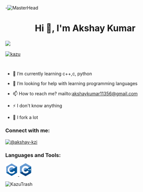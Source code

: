 -![MasterHead](https://media4.giphy.com/headers/GitHub/w8ZJLtJbmuph.gif)
<h1 align="center">Hi 👋, I'm Akshay Kumar </h1>
<h3 align="center"></h3>

<p align="left"> <img src="https://i.pinimg.com/originals/e4/26/70/e426702edf874b181aced1e2fa5c6cde.gif" /> </p>

<p align="left"> <a href="https://github.com/ryo-ma/github-profile-trophy"><img src="https://github-profile-trophy.vercel.app/?username=Akshay-Kzi" alt="kazu" /></a> </p>

<p align="left"> <a href="https://twitter.com/" target="blank"><img src="https://img.shields.io/twitter/follow/?logo=twitter&style=for-the-badge" alt="" /></a> </p>

- 🌱 I’m currently learning c++,c, python

- 🤝 I’m looking for help with learning programming languages

- 📫 How to reach me? mailto:akshaykumar11356@gmail.com

- ⚡ I don't know anything 

- 🤡  I fork a lot


<h3 align="left">Connect with me:</h3>
<p align="left">
<a href="https://www.instagram.com/akshay-kzi" target="blank"><img align="center" src="https://raw.githubusercontent.com/rahuldkjain/github-profile-readme-generator/master/src/images/icons/Social/instagram.svg" alt="@akshay-kzi" height="30" width="40" /></a>
</p>

<h3 align="left">Languages and Tools:</h3>
<p align="left"> <a href="https://www.cprogramming.com/" target="_blank" rel="noreferrer"> <img src="https://raw.githubusercontent.com/devicons/devicon/master/icons/c/c-original.svg" alt="c" width="40" height="40"/> </a> <a href="https://www.w3schools.com/cpp/" target="_blank" rel="noreferrer"> <img src="https://raw.githubusercontent.com/devicons/devicon/master/icons/cplusplus/cplusplus-original.svg" alt="cplusplus" width="40" height="40"/> </a> </p>

<p><img align="left" src="https://github-readme-stats.vercel.app/api/top-langs?username=Akshay-Kzi&show_icons=true&locale=en&layout=compact" alt="KazuTrash" /></p>

<!---
<p>&nbsp;<img align="center" src="https://github-readme-stats.vercel.app/api?username=zapling-kzi&show_icons=true&locale=en" alt="KazuTrash" /></p>

<p><img align="center" src="https://github-readme-streak-stats.herokuapp.com/?user=zapling-kzi&" alt="KazuTrash" /></p>
--->

<!---
dumbashell113/dumbashell113 is a ✨ special ✨ repository because its `README.md` (this file) appears on your GitHub profile.
You can click the Preview link to take a look at your changes.
--->

